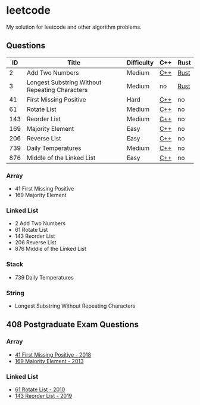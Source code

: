 # leetcode

My solution for leetcode and other algorithm problems.

## Questions

| ID  | Title              | Difficulty | C++       | Rust |
| --- | ------------------ | ------     | ---       |----|
|  2  | Add  Two Numbers   |Medium|[C++](C++/2-Add-Two-Numbers.cpp)|[Rust](Rust/2-两数相加.rs) |
| 3 | Longest Substring Without Repeating Characters | Medium | no | [Rust](Rust/3-%E6%97%A0%E9%87%8D%E5%A4%8D%E5%AD%97%E7%AC%A6%E7%9A%84%E6%9C%80%E9%95%BF%E5%AD%90%E4%B8%B2.rs) |
| 41 | First Missing Positive | Hard | [C++](C++/41-First-Missing-Positive.cpp)| no |
|61| Rotate List | Medium | [C++](C++/61-Rotate-List.cpp) | no |
|143| Reorder List | Medium | [C++](C++/143-Reorder-List.cpp)| no |
|169| Majority Element | Easy | [C++](C++/169-Majority-Element.cpp) | no |
|206| Reverse List | Easy | [C++](C++/206-Reverse-Linked-List.cpp) | no |
| 739 | Daily Temperatures | Medium | [C++](C++/739-20Daily-Temperatures.cpp) | no |
| 876 | Middle of the Linked List | Easy | [C++](C++/876-Middle-of-the-Linked-List.cpp) | no |

### Array
- 41 First Missing Positive
- 169 Majority Element

### Linked List
- 2 Add Two Numbers
- 61 Rotate List 
- 143 Reorder List
- 206 Reverse List
- 876 Middle of the Linked List

### Stack 
- 739 Daily Temperatures

### String 
- Longest Substring Without Repeating Characters

## 408 Postgraduate Exam Questions
### Array 
- [41 First Missing Positive - 2018](C++/41-First-Missing-Positive.cpp)
- [169 Majority Element - 2013](C++/169-Majority-Element.cpp)

### Linked List
- [61 Rotate List - 2010](C++/61-Rotate-List.cpp)
- [143 Reorder List - 2019](C++/143-Reorder-List.cpp)


